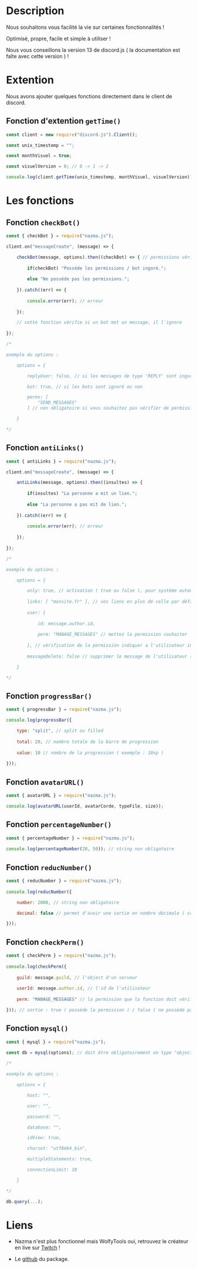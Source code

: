 # Description

Nous souhaitons vous facilité la vie sur certaines fonctionnalités !

Optimisé, propre, facile et simple à utiliser !

Nous vous conseillons la version 13 de discord.js ( la documentation est faîte avec cette version ) !

# Extention

Nous avons ajouter quelques fonctions directement dans le client de discord.

## Fonction d'extention `getTime()`
```js
const client = new require("discord.js").Client();

const unix_timestemp = "";

const monthVisuel = true;

const visuelVersion = 0; // 0 -> 1 -> 2

console.log(client.getTime(unix_timestemp, monthVisuel, visuelVersion));
```

# Les fonctions

## Fonction `checkBot()`
```js
const { checkBot } = require("nazma.js");

client.on("messageCreate", (message) => {

	checkBot(message, options).then((checkBot) => { // permissions vérifier : "SEND_MESSAGES" et "EMBED_LINKS"
	
		if(checkBot) "Posséde les permissions / bot ingoré.";
		
		else "Ne posséde pas les permissions.";
	
	}).catch((err) => {
	
		console.error(err); // erreur
	
	});

	// cette fonction vérifie si un bot met un message, il l'ignore
	
});

/*

exemple du options :

	options = {

		replyUser: false, // si les messages de type 'REPLY' sont ingoré ou pas

		bot: true, // si les bots sont ignoré ou non

		perms: [
			"SEND_MESSAGES"
		] // non obligatoire si vous souhaitez pas vérifier de permissions

	}

*/
```

## Fonction `antiLinks()`
```js
const { antiLinks } = require("nazma.js");

client.on("messageCreate", (message) => {

	antiLinks(message, options).then((insultes) => {
	
		if(insultes) "La personne a mit un lien.";
		
		else "La personne a pas mit de lien.";
 
	}).catch((err) => {
	
		console.error(err); // erreur
	
	});
	
});

/*

exemple du options :

	options = {

		only: true, // activation ( true ou false ), pour système automatique
		
		links: [ "monsite.fr" ], // vos liens en plus de celle par défaut, fonctionnel avec une base de données, non obligatoire
		
		user: {
		
			id: message.author.id,
			
			perm: "MANAGE_MESSAGES" // mettez la permission souhaiter
		
		}, // vérification de la permission indiquer a l'utilisateur indiquer
				
		messageDelete: false // supprimer le message de l'utilisateur ( true ou false )

	}

*/
```

## Fonction `progressBar()`
```js
const { progressBar } = require("nazma.js");

console.log(progressBar({

	type: "split", // split ou filled
	
	total: 20, // nombre totale de la barre de progression
	
	value: 10 // nombre de la progression ( exemple : 10xp )
	
}));
```

## Fonction `avatarURL()`
```js
const { avatarURL } = require("nazma.js");

console.log(avatarURL(userId, avatarCorde, typeFile, size));
```

## Fonction `percentageNumber()`
```js
const { percentageNumber } = require("nazma.js");
	
console.log(percentageNumber(20, 50)); // string non obligatoire
```

## Fonction `reducNumber()`
```js
const { reducNumber } = require("nazma.js");
	
console.log(reducNumber({

	number: 2000, // string non obligatoire

	decimal: false // permet d'avoir une sortie en nombre décimale ( comme : entrer 2101, sortie 2.1k )

}));
```

## Fonction `checkPerm()`
```js
const { checkPerm } = require("nazma.js");
	
console.log(checkPerm({
			
	guild: message.guild, // l'object d'un serveur
			
	userId: message.author.id, // l'id de l'utilisateur
			
	perm: "MANAGE_MESSAGES" // la permission que la fonction doit vérifier

})); // sortie : true ( possède la permission ) / false ( ne possède pas la permission )
```

## Fonction `mysql()`
```js
const { mysql } = require("nazma.js");
	
const db = mysql(options); // doit être obligatoirement un type "object"

/*

exemple du options :

	options = {

		host: "",

		user: "",

		password: "",

		database: "",

		idView: true,

		charset: "utf8mb4_bin",

		multipleStatements: true,

		connectionLimit: 10

	}

*/

db.query(...);
```

# Liens

- Nazma n'est plus fonctionnel mais WolfyTools oui, retrouvez le créateur en live sur [Twitch](https://www.twitch.tv/thebigwolfy_) !

- Le [github](https://www.github.com/thebigwolfy/nazma.js) du package.
